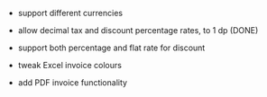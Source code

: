 - support different currencies
- allow decimal tax and discount percentage rates, to 1 dp (DONE)
- support both percentage and flat rate for discount

- tweak Excel invoice colours
- add PDF invoice functionality
